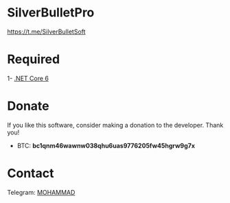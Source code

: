 # SilverBulletPro

https://t.me/SilverBulletSoft


# Required
1- [.NET Core 6](https://dotnet.microsoft.com/en-us/download/dotnet/6.0)

# Donate
If you like this software, consider making a donation to the developer. Thank you!
- BTC: **bc1qnm46wawnw038qhu6uas9776205fw45hgrw9g7x**

# Contact
Telegram: [MOHAMMAD](https://t.me/mohamm4dx)
